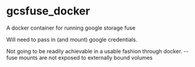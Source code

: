 # gcsfuse_docker
A docker container for running google storage fuse


Will need to pass in (and mount) google credentials. 


Not going to be readily achievable in a usable fashion through docker. -- fuse mounts are not exposed to externally bound volumes